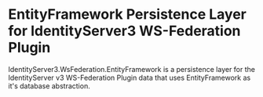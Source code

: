 # EntityFramework Persistence Layer for IdentityServer3 WS-Federation Plugin #

IdentityServer3.WsFederation.EntityFramework is a persistence layer for the IdentityServer v3 WS-Federation Plugin data that uses EntityFramework as it's database abstraction. 
